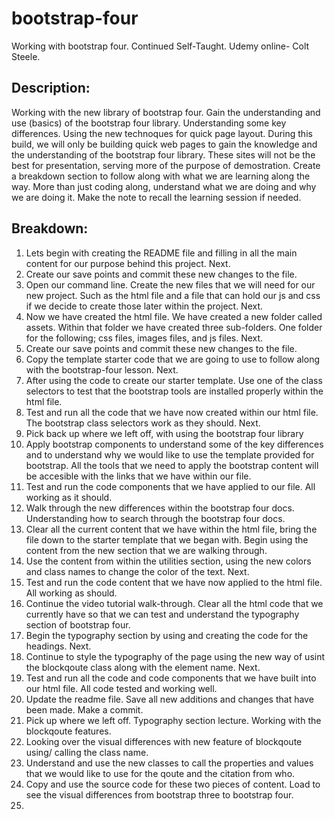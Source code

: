 # bootstrap-four
Working with bootstrap four. Continued Self-Taught. Udemy online- Colt Steele.

## Description:
Working with the new library of bootstrap four. Gain the understanding and use (basics) of the bootstrap four library.
Understanding some key differences. Using the new technoques for quick page layout. 
During this build, we will only be building quick web pages to gain the knowledge and the understanding of the bootstrap four library. These sites will not be the best for presentation, serving more of the purpose of demostration. Create a breakdown section to follow along with what we are learning along the way. More than just coding along, understand what we are doing and why we are doing it. Make the note to recall the learning session if needed.

## Breakdown: 

1. Lets begin with creating the README file and filling in all the main content for our purpose behind this project. Next.
2. Create our save points and commit these new changes to the file.
3. Open our command line. Create the new files that we will need for our new project. Such as the html file and a file that can hold our js and css if we decide to create those later within the project. Next.
4. Now we have created the html file. We have created a new folder called assets. Within that folder we have created three sub-folders. One folder for the following; css files, images files, and js files. Next.
5. Create our save points and commit these new changes to the file.
6. Copy the template starter code that we are going to use to follow along with the bootstrap-four lesson. Next.
7. After using the code to create our starter template. Use one of the class selectors to test that the bootstrap tools are installed properly within the html file. 
8. Test and run all the code that we have now created within our html file. The bootstrap class selectors work as they should. Next.
9. Pick back up where we left off, with using the bootstrap four library
10. Apply bootstrap components to understand some of the key differences and to understand why we would like to use the template provided for bootstrap. All the tools that we need to apply the bootstrap content will be accesible with the links that we have within our file.
11. Test and run the code components that we have applied to our file. All working as it should.
12. Walk through the new differences within the bootstrap four docs. Understanding how to search through the bootstrap four docs.
13. Clear all the current content that we have within the html file, bring the file down to the starter template that we began with. Begin using the content from the new section that we are walking through.
14. Use the content from within the utilities section, using the new colors and class names to change the color of the text. Next.
15. Test and run the code content that we have now applied to the html file. All working as should. 
16. Continue the video tutorial walk-through. Clear all the html code that we currently have so that we can test and understand the typography section of bootstrap four.
17. Begin the typography section by using and creating the code for the headings. Next.
18. Continue to style the typography of the page using the new way of usint the blockqoute class along with the element name. Next.
19. Test and run all the code and code components that we have built into our html file. All code tested and working well. 
20. Update the readme file. Save all new additions and changes that have been made. Make a commit.
21. Pick up where we left off. Typography section lecture. Working with the blockqoute features.
22. Looking over the visual differences with new feature of blockqoute using/ calling the class name.
23. Understand and use the new classes to call the properties and values that we would like to use for the qoute and the citation from who.
24. Copy and use the source code for these two pieces of content. Load to see the visual differences from bootstrap three to bootstrap four.
25. 